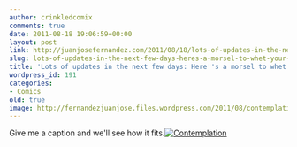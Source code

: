 ```yaml
---
author: crinkledcomix
comments: true
date: 2011-08-18 19:06:59+00:00
layout: post
link: http://juanjosefernandez.com/2011/08/18/lots-of-updates-in-the-next-few-days-heres-a-morsel-to-whet-your-appetite/
slug: lots-of-updates-in-the-next-few-days-heres-a-morsel-to-whet-your-appetite
title: 'Lots of updates in the next few days: Here''s a morsel to whet your appetite'
wordpress_id: 191
categories:
- Comics
old: true
image: http://fernandezjuanjose.files.wordpress.com/2011/08/contemplation.jpg
---
```


Give me a caption and we'll see how it fits.[![Contemplation](http://fernandezjuanjose.files.wordpress.com/2011/08/contemplation.jpg)](http://fernandezjuanjose.files.wordpress.com/2011/08/contemplation.jpg)
